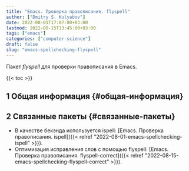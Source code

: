 ```yaml
---
title: "Emacs. Проверка правописания. flyspell"
author: ["Dmitry S. Kulyabov"]
date: 2022-08-01T17:07:00+03:00
lastmod: 2022-08-15T13:45:00+03:00
tags: ["emacs"]
categories: ["computer-science"]
draft: false
slug: "emacs-spellchecking-flyspell"
---
```


Пакет _flyspell_ для проверки правописания в Emacs.

<!--more-->

{{< toc >}}


## <span class="section-num">1</span> Общая информация {#общая-информация}


## <span class="section-num">2</span> Связанные пакеты {#связанные-пакеты}

-   В качестве бекэнда используется ispell: [Emacs. Проверка правописания. ispell]({{< relref "2022-08-01-emacs-spellchecking-ispell" >}}).
-   Оптимизация исправления слов с помощью flyspell: [Emacs. Проверка правописания. flyspell-correct]({{< relref "2022-08-15-emacs-spellchecking-flyspell-correct" >}}).
